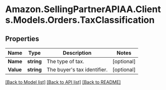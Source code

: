 # Amazon.SellingPartnerAPIAA.Clients.Models.Orders.TaxClassification
## Properties

Name | Type | Description | Notes
------------ | ------------- | ------------- | -------------
**Name** | **string** | The type of tax. | [optional] 
**Value** | **string** | The buyer&#39;s tax identifier. | [optional] 

[[Back to Model list]](../README.md#documentation-for-models) [[Back to API list]](../README.md#documentation-for-api-endpoints) [[Back to README]](../README.md)

